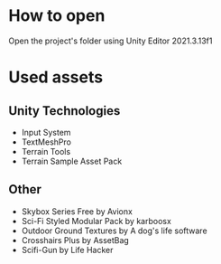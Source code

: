 # How to open
Open the project's folder using Unity Editor 2021.3.13f1

# Used assets
## Unity Technologies
* Input System
* TextMeshPro
* Terrain Tools
* Terrain Sample Asset Pack

## Other

* Skybox Series Free by Avionx
* Sci-Fi Styled Modular Pack by karboosx
* Outdoor Ground Textures by A dog's life software
* Crosshairs Plus by AssetBag
* Scifi-Gun by Life Hacker